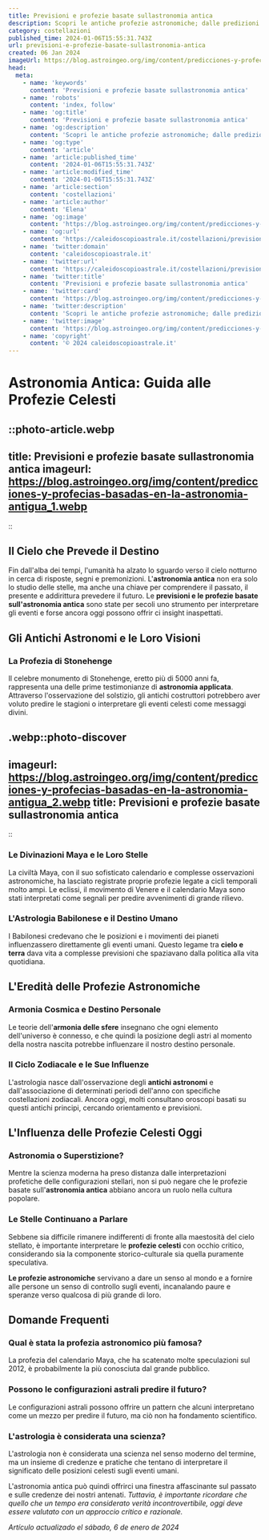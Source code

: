 ```yaml
---
title: Previsioni e profezie basate sullastronomia antica
description: Scopri le antiche profezie astronomiche; dalle predizioni dei Maya a Nostradamus, un viaggio nei misteri delluniverso.
category: costellazioni
published_time: 2024-01-06T15:55:31.743Z
url: previsioni-e-profezie-basate-sullastronomia-antica
created: 06 Jan 2024
imageUrl: https://blog.astroingeo.org/img/content/predicciones-y-profecias-basadas-en-la-astronomia-antigua_1.webp
head:
  meta:
    - name: 'keywords'
      content: 'Previsioni e profezie basate sullastronomia antica'
    - name: 'robots'
      content: 'index, follow'
    - name: 'og:title'
      content: 'Previsioni e profezie basate sullastronomia antica'
    - name: 'og:description'
      content: 'Scopri le antiche profezie astronomiche; dalle predizioni dei Maya a Nostradamus, un viaggio nei misteri delluniverso.'
    - name: 'og:type'
      content: 'article'
    - name: 'article:published_time'
      content: '2024-01-06T15:55:31.743Z'
    - name: 'article:modified_time'
      content: '2024-01-06T15:55:31.743Z'
    - name: 'article:section'
      content: 'costellazioni'
    - name: 'article:author'
      content: 'Elena'
    - name: 'og:image'
      content: 'https://blog.astroingeo.org/img/content/predicciones-y-profecias-basadas-en-la-astronomia-antigua_1.webp'
    - name: 'og:url'
      content: 'https://caleidoscopioastrale.it/costellazioni/previsioni-e-profezie-basate-sullastronomia-antica'
    - name: 'twitter:domain'
      content: 'caleidoscopioastrale.it'
    - name: 'twitter:url'
      content: 'https://caleidoscopioastrale.it/costellazioni/previsioni-e-profezie-basate-sullastronomia-antica'
    - name: 'twitter:title'
      content: 'Previsioni e profezie basate sullastronomia antica'
    - name: 'twitter:card'
      content: 'https://blog.astroingeo.org/img/content/predicciones-y-profecias-basadas-en-la-astronomia-antigua_1.webp'
    - name: 'twitter:description'
      content: 'Scopri le antiche profezie astronomiche; dalle predizioni dei Maya a Nostradamus, un viaggio nei misteri delluniverso.'
    - name: 'twitter:image'
      content: 'https://blog.astroingeo.org/img/content/predicciones-y-profecias-basadas-en-la-astronomia-antigua_1.webp'
    - name: 'copyright'
      content: '© 2024 caleidoscopioastrale.it'
---
```

# Astronomia Antica: Guida alle Profezie Celesti

::photo-article.webp
---
title: Previsioni e profezie basate sullastronomia antica
imageurl: https://blog.astroingeo.org/img/content/predicciones-y-profecias-basadas-en-la-astronomia-antigua_1.webp
---
::

## Il Cielo che Prevede il Destino

Fin dall'alba dei tempi, l'umanità ha alzato lo sguardo verso il cielo notturno in cerca di risposte, segni e premonizioni. L'**astronomia antica** non era solo lo studio delle stelle, ma anche una chiave per comprendere il passato, il presente e addirittura prevedere il futuro. Le **previsioni e le profezie basate sull'astronomia antica** sono state per secoli uno strumento per interpretare gli eventi e forse ancora oggi possono offrir ci insight inaspettati.

## Gli Antichi Astronomi e le Loro Visioni

### La Profezia di Stonehenge

Il celebre monumento di Stonehenge, eretto più di 5000 anni fa, rappresenta una delle prime testimonianze di **astronomia applicata**. Attraverso l'osservazione del solstizio, gli antichi costruttori potrebbero aver voluto predire le stagioni o interpretare gli eventi celesti come messaggi divini.

.webp::photo-discover
---
imageurl: https://blog.astroingeo.org/img/content/predicciones-y-profecias-basadas-en-la-astronomia-antigua_2.webp
title: Previsioni e profezie basate sullastronomia antica
---
::

### Le Divinazioni Maya e le Loro Stelle

La civiltà Maya, con il suo sofisticato calendario e complesse osservazioni astronomiche, ha lasciato registrate proprie profezie legate a cicli temporali molto ampi. Le eclissi, il movimento di Venere e il calendario Maya sono stati interpretati come segnali per predire avvenimenti di grande rilievo.

### L'Astrologia Babilonese e il Destino Umano

I Babilonesi credevano che le posizioni e i movimenti dei pianeti influenzassero direttamente gli eventi umani. Questo legame tra **cielo e terra** dava vita a complesse previsioni che spaziavano dalla politica alla vita quotidiana.

## L'Eredità delle Profezie Astronomiche

### Armonia Cosmica e Destino Personale

Le teorie dell'**armonia delle sfere** insegnano che ogni elemento dell'universo è connesso, e che quindi la posizione degli astri al momento della nostra nascita potrebbe influenzare il nostro destino personale.

### Il Ciclo Zodiacale e le Sue Influenze

L'astrologia nasce dall'osservazione degli **antichi astronomi** e dall'associazione di determinati periodi dell'anno con specifiche costellazioni zodiacali. Ancora oggi, molti consultano oroscopi basati su questi antichi principi, cercando orientamento e previsioni.

## L'Influenza delle Profezie Celesti Oggi

### Astronomia o Superstizione?

Mentre la scienza moderna ha preso distanza dalle interpretazioni profetiche delle configurazioni stellari, non si può negare che le profezie basate sull'**astronomia antica** abbiano ancora un ruolo nella cultura popolare.

### Le Stelle Continuano a Parlare

Sebbene sia difficile rimanere indifferenti di fronte alla maestosità del cielo stellato, è importante interpretare le **profezie celesti** con occhio critico, considerando sia la componente storico-culturale sia quella puramente speculativa.

**Le profezie astronomiche** servivano a dare un senso al mondo e a fornire alle persone un senso di controllo sugli eventi, incanalando paure e speranze verso qualcosa di più grande di loro.

## Domande Frequenti

### Qual è stata la profezia astronomico più famosa?

La profezia del calendario Maya, che ha scatenato molte speculazioni sul 2012, è probabilmente la più conosciuta dal grande pubblico.

### Possono le configurazioni astrali predire il futuro?

Le configurazioni astrali possono offrire un pattern che alcuni interpretano come un mezzo per predire il futuro, ma ciò non ha fondamento scientifico.

### L'astrologia è considerata una scienza?

L'astrologia non è considerata una scienza nel senso moderno del termine, ma un insieme di credenze e pratiche che tentano di interpretare il significato delle posizioni celesti sugli eventi umani.

L'astronomia antica può quindi offrirci una finestra affascinante sul passato e sulle credenze dei nostri antenati. *Tuttavia, è importante ricordare che quello che un tempo era considerato verità incontrovertibile, oggi deve essere valutato con un approccio critico e razionale.*

_Artículo actualizado el sábado, 6 de enero de 2024_